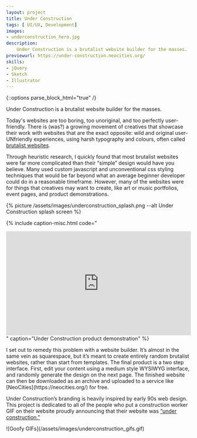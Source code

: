```yaml
---
layout: project
title: Under Construction
tags: [ UI/UX, Development]
images:
- underconstruction_hero.jpg
description:
    Under Construction is a brutalist website builder for the masses.
previewurl: https://under-construction.neocities.org/
skills:
- jQuery
- Sketch
- Illustrator
---
```


{::options parse_block_html="true" /}

<div class="flex-wrapper post m-col">
<div class="flex-column _50 m-margin">
Under Construction is a brutalist website builder for the masses.

Today's websites are too boring, too unoriginal, and too perfectly user-friendly. There is (was?) a growing movement of creatives that showcase their work with websites that are the exact opposite: wild and original user-UNfriendly experiences, using harsh typography and colours, often called [brutalist websites](https://brutalistwebsites.com/).

Through heuristic research, I quickly found that most brutalist websites were far more complicated than their “simple” design would have you believe. Many used custom javascript and unconventional css styling techniques that would be far beyond what an average beginner developer could do in a reasonable timeframe. However, many of the websites were for things that creatives may want to create, like art or music portfolios, event pages, and product demonstrations.
</div>
<div class="flex-column _50 m-margin">
{% picture /assets/images/underconstruction_splash.png --alt Under Construction splash screen %}
</div>
</div>

{% include caption-misc.html
    code="<style>.embed-container { position: relative; padding-bottom: 56.25%; height: 0; overflow: hidden; max-width: 100%; } .embed-container iframe, .embed-container object, .embed-container embed { position: absolute; top: 0; left: 0; width: 100%; height: 100%; }</style><div class='embed-container'><iframe src='https://player.vimeo.com/video/324857301' frameborder='0' webkitAllowFullScreen mozallowfullscreen allowFullScreen></iframe></div>"
    caption="Under Construction product demonstration"
%}

<div class="flex-wrapper post m-col">
<div class="flex-column _50 m-margin">
I set out to remedy this problem with a website builder. It’s almost in the same vein as squarespace, but it’s meant to create entirely random brutalist websites, rather than start from templates. The final product is a two step interface. First, edit your content using a medium style WYSIWYG interface, and randomly generate the design on the next page. The finished website can then be downloaded as an archive and uploaded to a service like [NeoCities](https://neocities.org/) for free.

Under Construction’s branding is heavily inspired by early 90s web design. This project is dedicated to all of the people who put a construction worker GIF on their website proudly announcing that their website was [“under construction.”](http://textfiles.com/underconstruction/)
</div>
<div class="flex-column _50 m-margin">
![Goofy GIFs](/assets/images/underconstruction_gifs.gif)
</div>
</div>